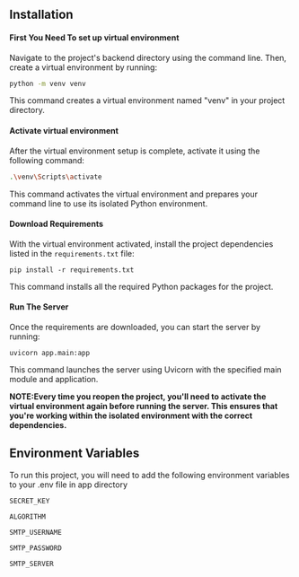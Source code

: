 ## Installation

#### First You Need To set up virtual environment

Navigate to the project's backend directory using the command line. Then, create a virtual environment by running:

```bash
python -m venv venv
```

This command creates a virtual environment named "venv" in your project directory.

#### Activate virtual environment

After the virtual environment setup is complete, activate it using the following command:

```bash
.\venv\Scripts\activate
```

This command activates the virtual environment and prepares your command line to use its isolated Python environment.

#### Download Requirements

With the virtual environment activated, install the project dependencies listed in the `requirements.txt` file:

```
pip install -r requirements.txt
```

This command installs all the required Python packages for the project.

#### Run The Server

Once the requirements are downloaded, you can start the server by running:

```
uvicorn app.main:app
```

This command launches the server using Uvicorn with the specified main module and application.

**NOTE:Every time you reopen the project, you'll need to activate the virtual environment again before running the server. This ensures that you're working within the isolated environment with the correct dependencies.**

## Environment Variables

To run this project, you will need to add the following environment variables to your .env file in app directory

`SECRET_KEY`

`ALGORITHM`

`SMTP_USERNAME`

`SMTP_PASSWORD`

`SMTP_SERVER`

